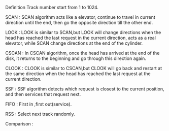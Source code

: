 Definition
Track number start from 1 to 1024.

SCAN :  SCAN algorithm acts like a elevator, continue to travel in current direction until the end, then go the opposite direction till the other end.

LOOK : LOOK is similar to SCAN,but LOOK will change directions when the head has reached the last request in the current direction, acts as a real elevator, while SCAN change directions at the end of the cylinder.

CSCAN :  In CSCAN algorithm, once the head has arrived at the end of the disk, it returns to the beginning and go through this direction again.

CLOOK :  CLOOK is similar to CSCAN,but CLOOK will go back and restart at the same direction when the head has reached the last request at the current
direction.

SSF : SSF algorithm detects which request is closest to the current position, and then services that request next.

FIFO : First in ,first out(service).

RSS : Select next track randomly.

Comparison :



